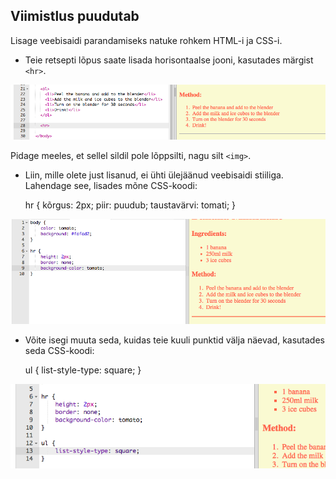 ## Viimistlus puudutab

Lisage veebisaidi parandamiseks natuke rohkem HTML-i ja CSS-i.

+ Teie retsepti lõpus saate lisada horisontaalse jooni, kasutades märgist `<hr>`.

![ekraanipilt](images/recipe-hr.png)

Pidage meeles, et sellel sildil pole lõppsilti, nagu silt `<img>`.

+ Liin, mille olete just lisanud, ei ühti ülejäänud veebisaidi stiiliga. Lahendage see, lisades mõne CSS-koodi:

    hr {
        kõrgus: 2px;
        piir: puudub;
        taustavärvi: tomati;
    }
    

![ekraanipilt](images/recipe-hr-css.png)

+ Võite isegi muuta seda, kuidas teie kuuli punktid välja näevad, kasutades seda CSS-koodi:

    ul {
        list-style-type: square;
    }
    

![ekraanipilt](images/recipe-ul-css.png)